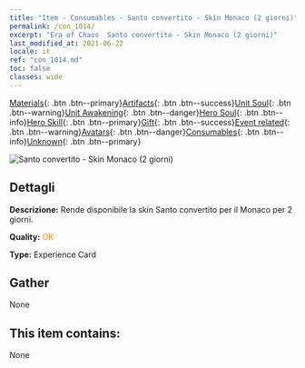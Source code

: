 ```yaml
---
title: "Item - Consumables - Santo convertito - Skin Monaco (2 giorni)"
permalink: /con_1014/
excerpt: "Era of Chaos  Santo convertito - Skin Monaco (2 giorni)"
last_modified_at: 2021-06-22
locale: it
ref: "con_1014.md"
toc: false
classes: wide
---
```

 [Materials](/ItemsIT/){: .btn .btn--primary}[Artifacts](/ItemsIT/Artifacts/){: .btn .btn--success}[Unit Soul](/ItemsIT/UnitSoul/){: .btn .btn--warning}[Unit Awakening](/ItemsIT/UnitAwakening/){: .btn .btn--danger}[Hero Soul](/ItemsIT/HeroSoul/){: .btn .btn--info}[Hero Skill](/ItemsIT/HeroSkill/){: .btn .btn--primary}[Gift](/ItemsIT/Gift/){: .btn .btn--success}[Event related](/ItemsIT/Events/){: .btn .btn--warning}[Avatars](/ItemsIT/Avatars/){: .btn .btn--danger}[Consumables](/ItemsIT/Consumables/){: .btn .btn--info}[Unknown](/ItemsIT/Unknown/){: .btn .btn--primary}

 ![Santo convertito - Skin Monaco (2 giorni)](/images/u/ti_senglvshengdan.jpg)

## Dettagli
 **Descrizione:** Rende disponibile la skin Santo convertito per il Monaco per 2 giorni.

 **Quality:** <span style="color: #FF8C00">OK</span>

 **Type:** Experience Card

## Gather

  None

## This item contains:

  None

